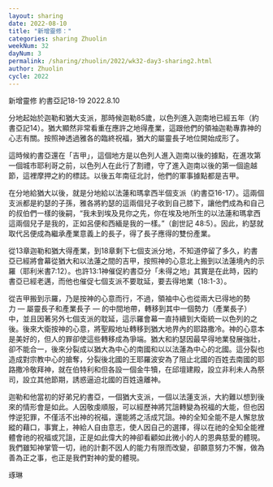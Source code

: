 ```yaml
---
layout: sharing
date: 2022-08-10
title: "新增靈修："
categories: sharing Zhuolin
weekNum: 32
dayNum: 3
permalink: /sharing/zhuolin/2022/wk32-day3-sharing2.html
author: Zhuolin
cycle: 2022
---  
```

新增靈修 約書亞記18-19
2022.8.10

分地起始於迦勒和猶大支派，那時候迦勒85歲，以色列進入迦南地已經五年（約書亞記14）。猶大顯然非常看重在應許之地得產業，這跟他們的領袖迦勒專靠神的心志有關。按照神透過雅各的臨終祝福，猶大的屬靈長子地位開始成形了。

這時候約書亞還在「吉甲」，這個地方是以色列人進入迦南以後的據點，在進攻第一個城市耶利哥之前，以色列人在此行了割禮，守了進入迦南以後的第一個逾越節，這裡摩押之約的標誌。以後五年南征北討，他們的軍事據點都是吉甲。

在分地給猶大以後，就是分地給以法蓮和瑪拿西半個支派（約書亞16-17）。這兩個支派都是約瑟的子孫，雅各將約瑟的這兩個兒子收到自己膝下，讓他們成為和自己的叔伯們一樣的後嗣，“我未到埃及見你之先，你在埃及地所生的以法蓮和瑪拿西這兩個兒子是我的，正如呂便和西緬是我的一樣。”（創世記‬ ‭48:5）。因此，約瑟就取代呂便成為繼承產業意義上的長子，得了長子應得的雙份產業。

從13章迦勒和猶大得產業，到18章剩下七個支派分地，不知道停留了多久，約書亞已經將會幕從猶大和以法蓮之間的吉甲，按照神的心意北上搬到以法蓮境內的示羅（耶利米書7:12）。也許13:1神催促約書亞分「未得之地」其實是在此時，因約書亞已經老邁，而他也催促七個支派不要耽延，要去得地業（18:1-3）。

從吉甲搬到示羅，乃是按神的心意而行，不過，領袖中心也從兩大已得地的勢力 — 屬靈長子和產業長子 — 的中間地帶，轉移到其中一個勢力（產業長子）中，並且因著另外七個支派的耽延，這示羅會幕一直持續到大衛統一以色列的之後。後來大衛按神的心意，將聖殿地址轉移到猶大地界內的耶路撒冷。神的心意本是美好的，但人的罪卻使這些轉移成為爭端。猶大和約瑟因最早得地業發展強壯，卻不能合一，後來分裂成以猶大為中心的南國和以以法蓮為中心的北國。這分裂也造成對宗教中心的搶奪，分裂後北國的王耶羅波安為了阻止北國的百姓去南國的耶路撒冷敬拜神，就在伯特利和但各設一個金牛犢，在邱壇建殿，設立非利未人為祭司，設立其他節期，誘惑逼迫北國的百姓遠離神。

迦勒和他當初的好弟兄約書亞，一個猶大支派，一個以法蓮支派，大約難以想到後來的情形會是如此。人因敬虔順服，可以經歷神將咒詛轉變為祝福的大能，但也因悖逆犯罪，不僅活不出神的祝福，還能將之活成咒詛。神的全知全能不是人懈怠放縱的藉口，事實上，神給人自由意志，使人因自己的選擇，得以在祂的全知全能裡體會祂的祝福或咒詛，正是如此偉大的神卻看顧如此微小的人的恩典慈愛的體現。我們雖知神掌管一切，祂的計劃不因人的能力有限而改變，卻願意努力不懈，做為善為正之事，也正是我們對神的愛的體現。


琢琳

